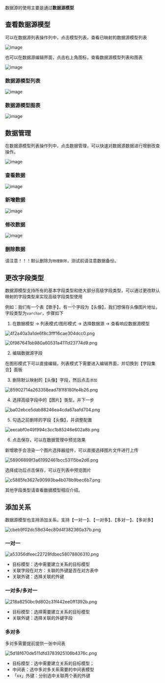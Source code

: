 数据源的使用主要是通过**数据源模型**

## 查看数据源模型

可以在数据源列表操作列中，点击模型列表，查看已映射的数据源模型列表

![image](../../../staic/img/高级功能/外部数据源接入/外部数据源使用/23f36b85aea99c69488816c7c340fd3b.png)

也可以在数据源编辑界面，点击右上角图标，查看数据源模型列表和图表

![image](../../../staic/img/高级功能/外部数据源接入/外部数据源使用/c0ce70d4459e06e9a7e521440d661e5a.png)

### 数据源模型列表

![image](../../../staic/img/高级功能/外部数据源接入/外部数据源使用/9fe318c33f8a76dd1fa6eb07e01bbfe0.png)

### 数据源模型图表

![image](../../../staic/img/高级功能/外部数据源接入/外部数据源使用/94a1a9e8cf09d10867d725e94adc6cbb.png)

## 数据管理

在数据源模型列表操作列中，点击数据管理，可以快速对数据源数据进行增删改查操作。

![image](../../../staic/img/高级功能/外部数据源接入/外部数据源使用/c12e04d234656e7fa85e3e660eb74592.png)

### 查看数据

![image](../../../staic/img/高级功能/外部数据源接入/外部数据源使用/02ca65d78d1d8d9d411295bc7507d338.png)

### 新增数据

![image](../../../staic/img/高级功能/外部数据源接入/外部数据源使用/8602a659287b362b6308326b8b77db59.png)

### 修改数据

![image](../../../staic/img/高级功能/外部数据源接入/外部数据源使用/2d25147f82d4bd0a130803d983cd5c03.png)

### 删除数据

请注意！！！默认删除为`物理删除`，测试前请注意数据备份。

## 更改字段类型

数据源模型支持所有的基本字段类型和绝大部分高级字段类型，可以通过更改默认映射的字段类型来实现高级字段类型使用

例如：我们有一个表【歌手】，有一个字段为【头像】，我们想保存头像图片地址，字段类型为`varchar`，步骤如下

1. 在数据模型 -> 列表模式/图形模式 -> 选择数据源 -> 查看响应数据源模型

![4f2a40a3a1de6f8c3fff16cae304dcc0.png](../../../staic/img/高级功能/外部数据源接入/外部数据源使用/4f2a40a3a1de6f8c3fff16cae304dcc0_4f2a40a.png)

![0f987641bb980a60531a4111d23774d9.png](../../../staic/img/高级功能/外部数据源接入/外部数据源使用/0f987641bb980a60531a4111d23774d9_0f98764.png)

2. 编辑数据源字段

在图形模式下可以直接编辑，列表模式下需要进入编辑界面，并切换到【字段集合】面板

3. 删除默认映射的【头像】字段，然后点击`添加`

![85902714a263358ead781f8180fe4b26.png](../../../staic/img/高级功能/外部数据源接入/外部数据源使用/85902714a263358ead781f8180fe4b26_8590271.png)

4. 选择高级字段中的【图片】类型，并下一步

![ba02ebce5dab88246ea4cda67aafd704.png](../../../staic/img/高级功能/外部数据源接入/外部数据源使用/ba02ebce5dab88246ea4cda67aafd704_ba02ebc.png)

5. 勾选之前删除的字段【头像】，并调整配置

![eecabf0e49f994c3cc1b85246e602a8b.png](../../../staic/img/高级功能/外部数据源接入/外部数据源使用/eecabf0e49f994c3cc1b85246e602a8b_eecabf0.png)

6. 点击保存，可以在数据管理中预览效果

新增歌手会渲染一个图片选择器组件，可以直接选择图片文件进行上传

![58906899f3a61992461bcc53115be2d6.png](../../../staic/img/高级功能/外部数据源接入/外部数据源使用/58906899f3a61992461bcc53115be2d6_5890689.png)

选择成功后点击保存，可以在列表中预览图片

![c5885fe3627e90993ba4b078b9bec6b7.png](../../../staic/img/高级功能/外部数据源接入/外部数据源使用/c5885fe3627e90993ba4b078b9bec6b7_c5885fe.png)

其他字段类型请查看数据模型相应介绍。

## 添加关系

数据源模型也支持添加关系，支持【一对一】、【一对多】、【多对一】、【多对多】

![cbeb9f02dc58d34ec80d4f382360a37b.png](../../../staic/img/高级功能/外部数据源接入/外部数据源使用/cbeb9f02dc58d34ec80d4f382360a37b_cbeb9f0.png)

### 一对一

![a53356dfeec22728fdbec58078806310.png](../../../staic/img/高级功能/外部数据源接入/外部数据源使用/a53356dfeec22728fdbec58078806310_a53356d.png)

- 目标模型：选中需要建立关系的目标模型
- 关联字段在对方：关联的外键是否在对方表中
- 关联外键：选择关联的外键

### 一对多/多对一

![218a8250bc9d802c31f442ee0ff1392b.png](../../../staic/img/高级功能/外部数据源接入/外部数据源使用/218a8250bc9d802c31f442ee0ff1392b_218a825.png)

- 目标模型：选择需要建立关系的目标模型
- 关联外键：选择关联的外键字段

### 多对多

多对多需要提前提供一张中间表

![5d18f670de511dfd3783925106b4376c.png](../../../staic/img/高级功能/外部数据源接入/外部数据源使用/5d18f670de511dfd3783925106b4376c_5d18f67.png)

- 目标模型：选中需要建立关系的目标模型；
- 中间表：选中多对多关系需要的中间表模型
- 「xx」外键：分别选中关联两个表的外键
